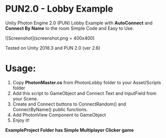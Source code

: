 # PUN2.0 - Lobby Example
Unity Photon Engine 2.0 (PUN) Lobby Example with **AutoConnect** and **Connect By Name** to the room
Simple Code and Easy to Use.

![Screenshot](screenshot.png = 400x400)



Tested on Unity 2018.3 and PUN 2.0 (ver 2.6)



# Usage:
1. Copy **PhotonMaster.cs** from PhotonLobby folder to your Asset/Scripts folder
2. Add this script to GameObject and Connect Text and InputField from your Scene.
3. Create and Connect buttons to ConnectRandom() and ConnectByName() public functions.
4. Add PhotonView Component to GameObject
5. Enjoy it!

**ExampleProject Folder has Simple Multiplayer Clicker game**
